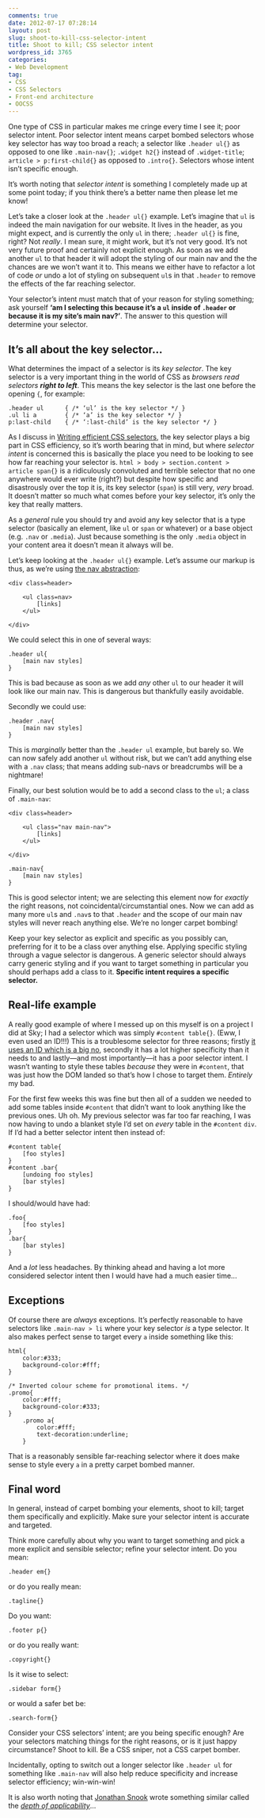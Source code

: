 ```yaml
---
comments: true
date: 2012-07-17 07:28:14
layout: post
slug: shoot-to-kill-css-selector-intent
title: Shoot to kill; CSS selector intent
wordpress_id: 3765
categories:
- Web Development
tag:
- CSS
- CSS Selectors
- Front-end architecture
- OOCSS
---
```


One type of CSS in particular makes me cringe every time I see it; poor selector intent. Poor selector intent means carpet bombed selectors whose key selector has way too broad a reach; a selector like `.header ul{}` as opposed to one like `.main-nav{}`; `.widget h2{}` instead of `.widget-title`; `article > p:first-child{}` as opposed to `.intro{}`. Selectors whose intent isn’t specific enough.

It’s worth noting that _selector intent_ is something I completely made up at some point today; if you think there’s a better name then please let me know!

Let’s take a closer look at the `.header ul{}` example. Let’s imagine that `ul` is indeed the main navigation for our website. It lives in the header, as you might expect, and is currently the only `ul` in there; `.header ul{}` is fine, right? Not _really_. I mean sure, it might work, but it’s not very good. It’s not very future proof and certainly not explicit enough. As soon as we add another `ul` to that header it will adopt the styling of our main nav and the the chances are we won’t want it to. This means we either have to refactor a lot of code _or_ undo a lot of styling on subsequent `ul`s in that `.header` to remove the effects of the far reaching selector.

Your selector’s intent must match that of your reason for styling something; ask yourself **‘am I selecting this because it’s a `ul` inside of `.header` or because it is my site’s main nav?’**. The answer to this question will determine your selector.

## It’s all about the key selector…

What determines the impact of a selector is its _key selector_. The key selector is a very important thing in the world of CSS as _browsers read selectors **right to left**_. This means the key selector is the last one before the opening `{`, for example:

<pre><code>.header ul      { <span class="code-comment">/* ‘ul’ is the key selector */</span> }
.ul li a        { <span class="code-comment">/* ‘a’ is the key selector */</span> }
p:last-child    { <span class="code-comment">/* ‘:last-child’ is the key selector */</span> }</code></pre>

As I discuss in [Writing efficient CSS selectors](/2011/09/writing-efficient-css-selectors/), the key selector plays a big part in CSS efficiency, so it’s worth bearing that in mind, but where _selector intent_ is concerned this is basically the place you need to be looking to see how far reaching your selector is. `html > body > section.content > article span{}` is a ridiculously convoluted and terrible selector that no one anywhere would ever write (right?) but despite how specific and disastrously over the top it is, its key selector (`span`) is still very, _very_ broad. It doesn’t matter so much what comes before your key selector, it’s only the key that really matters.

As a _general_ rule you should try and avoid any key selector that is a type selector (basically an element, like `ul` or `span` or whatever) or a base object (e.g. `.nav` or `.media`). Just because something is the only `.media` object in your content area it doesn’t mean it always will be.

Let’s keep looking at the `.header ul{}` example. Let’s assume our markup is thus, as we’re using [the nav abstraction](/2011/09/the-nav-abstraction/):

    <div class=header>
    
        <ul class=nav>
            [links]
        </ul>
    
    </div>

We could select this in one of several ways:

    .header ul{
        [main nav styles]
    }

This is bad because as soon as we add _any_ other `ul` to our header it will look like our main nav. This is dangerous but thankfully easily avoidable.

Secondly we could use:

    .header .nav{
        [main nav styles]
    }

This is _marginally_ better than the `.header ul` example, but barely so. We can now safely add another `ul` without risk, but we can’t add anything else with a `.nav` class; that means adding sub-navs or breadcrumbs will be a nightmare!

Finally, our best solution would be to add a second class to the `ul`; a class of `.main-nav`:

    <div class=header>
    
        <ul class="nav main-nav">
            [links]
        </ul>
    
    </div>
    
    .main-nav{
        [main nav styles]
    }

This is good selector intent; we are selecting this element now for _exactly_ the right reasons, not coincidental/circumstantial ones. Now we can add as many more `ul`s and `.nav`s to that `.header` and the scope of our main nav styles will never reach anything else. We’re no longer carpet bombing!

Keep your key selector as explicit and specific as you possibly can, preferring for it to be a class over anything else. Applying specific styling through a vague selector is dangerous. A generic selector should always carry generic styling and if you want to target something in particular you should perhaps add a class to it. **Specific intent requires a specific selector.**

## Real-life example

A really good example of where I messed up on this myself is on a project I did at Sky; I had a selector which was simply `#content table{}`. (Eww, I even used an ID!!!) This is a troublesome selector for three reasons; firstly [it uses an ID which is a big no](/2011/09/when-using-ids-can-be-a-pain-in-the-class/), secondly it has a lot higher specificity than it needs to and lastly—and most importantly—it has a poor selector intent. I wasn’t wanting to style these tables _because_ they were in `#content`, that was just how the DOM landed so that’s how I chose to target them. _Entirely_ my bad.

For the first few weeks this was fine but then all of a sudden we needed to add some tables inside `#content` that didn’t want to look anything like the previous ones. Uh oh. My previous selector was far too far reaching, I was now having to undo a blanket style I’d set on _every_ table in the `#content` `div`. If I’d had a better selector intent then instead of:

    #content table{
        [foo styles]
    }
    #content .bar{
        [undoing foo styles]
        [bar styles]
    }

I should/would have had:

    .foo{
        [foo styles]
    }
    .bar{
        [bar styles]
    }

And a _lot_ less headaches. By thinking ahead and having a lot more considered selector intent then I would have had a much easier time...

## Exceptions

Of course there are _always_ exceptions. It’s perfectly reasonable to have selectors like `.main-nav > li` where your key selector _is_ a type selector. It also makes perfect sense to target every `a` inside something like this:

<pre><code>html{
    color:#333;
    background-color:#fff;
}

<span class="code-comment">/* Inverted colour scheme for promotional items. */</span>
.promo{
    color:#fff;
    background-color:#333;
}
    .promo a{
        color:#fff;
        text-decoration:underline;
    }</code></pre>

That is a reasonably sensible far-reaching selector where it does make sense to style every `a` in a pretty carpet bombed manner.

## Final word

In general, instead of carpet bombing your elements, shoot to kill; target them specifically and explicitly. Make sure your selector intent is accurate and targeted.

Think more carefully about why you want to target something and pick a more explicit and sensible selector; refine your selector intent. Do you mean:
    
    .header em{}

or do you really mean:

    .tagline{}

Do you want:

    .footer p{}

or do you really want:

    .copyright{}

Is it wise to select:

    .sidebar form{}

or would a safer bet be:

    .search-form{}

Consider your CSS selectors’ intent; are you being specific enough? Are your selectors matching things for the right reasons, or is it just happy circumstance? Shoot to kill. Be a CSS sniper, not a CSS carpet bomber.

Incidentally, opting to switch out a longer selector like `.header ul` for something like `.main-nav` will also help reduce specificity and increase selector efficiency; win-win-win!

It is also worth noting that [Jonathan Snook](https://twitter.com/snookca) wrote something similar called the [_depth of applicability_](http://smacss.com/book/applicability)...

